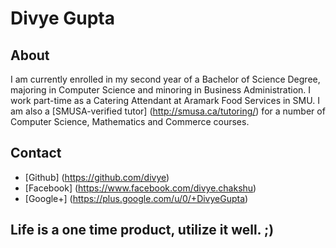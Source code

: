 Divye Gupta 
==============

About
--------------
I am currently enrolled in my second year of a Bachelor of Science Degree, majoring in Computer Science and minoring in Business Administration.
I work part-time as a Catering Attendant at Aramark Food Services in SMU.
I am also a [SMUSA-verified tutor] (http://smusa.ca/tutoring/) for a number of Computer Science, Mathematics and Commerce courses.


Contact
-------------
*   [Github]   (https://github.com/divye)
*   [Facebook] (https://www.facebook.com/divye.chakshu)
*   [Google+]  (https://plus.google.com/u/0/+DivyeGupta)












Life is a one time product, utilize it well. ;)
-------------------------------------------------------
